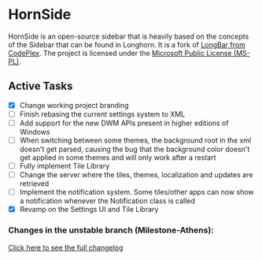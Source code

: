 # HornSide
HornSide is an open-source sidebar that is heavily based on the concepts of the Sidebar that can be found in Longhorn.
It is a fork of [LongBar from CodePlex](http://longbar.codeplex.com/). The project is licensed under the [Microsoft Public License (MS-PL)](https://github.com/FranklinDM/HornSide/blob/milestone-athens/LICENSE).

## Active Tasks
- [x] Change working project branding
- [ ] Finish rebasing the current settings system to XML
- [ ] Add support for the new DWM APIs present in higher editions of Windows
- [ ] When switching between some themes, the background root in the xml doesn't get parsed, causing the bug that the background color doesn't get applied in some themes and will only work after a restart
- [ ] Fully implement Tile Library
- [ ] Change the server where the tiles, themes, localization and updates are retrieved
- [ ] Implement the notification system. Some tiles/other apps can now show a notification whenever the Notification class is called
- [x] Revamp on the Settings UI and Tile Library

### Changes in the unstable branch (Milestone-Athens):
[Click here to see the full changelog](https://github.com/FranklinDM/HornSide/blob/unstable/ChangeLog.md)
